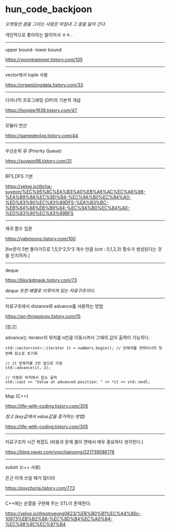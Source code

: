# hun_code_backjoon

*오랫동안 꿈을 그리는 사람은 마침내 그 꿈을 닮아 간다.*

개인적으로 좋아하는 말이어서 ㅎㅎ..

-------------------------

upper bound- lower bound

https://yoongrammer.tistory.com/105

----------------------------
vector에서 tuple 사용

https://organizingdata.tistory.com/33

-------------------------------

다이나믹 프로그래밍 (DP)의 기본적 개념

https://hongjw1938.tistory.com/47

--------------------

모듈러 연산

https://gamedevlog.tistory.com/44

-----------------------------

우선순위 큐 (Priority Queue) 

https://suyeon96.tistory.com/31

------------------------------

BFS,DFS 기본

https://velog.io/@cha-suyeon/%EC%95%8C%EA%B3%A0%EB%A6%AC%EC%A6%98-%EA%B9%8A%EC%9D%B4-%EC%9A%B0%EC%84%A0-%ED%83%90%EC%83%89DFS-%EA%B3%BC-%EB%84%88%EB%B9%84-%EC%9A%B0%EC%84%A0-%ED%83%90%EC%83%89BFS

-----------------------------

재귀 함수 입문

https://yabmoons.tistory.com/100

[for문이 5번 돌아가므로 1,5,5^2,5^3 개수 만큼 (cnt : 0,1,2,3) 함수가 생성된다는 것을 인지하자.]


-------------------------------

deque 

https://blockdmask.tistory.com/73

*deque 또한 배열로 이루어져 있는 자료구조이다.*


---------------------------------

자료구조에서 distance와 advance를 사용하는 방법

https://an-thropology.tistory.com/15



[참고]



advance는 iterator의 위치를 n만큼 이동시켜서 그때의 값이 출력이 가능하다.

    std::vector<int>::iterator it = numbers.begin(); // 반복자를 컨테이너의 첫 번째 원소로 초기화

    // it 반복자를 2번 앞으로 이동
    std::advance(it, 2);
    
    // 이동된 위치에서 원소 출력
    std::cout << "Value at advanced position: " << *it << std::endl;



---------------------------------------

Map (C++)


https://life-with-coding.tistory.com/305

*참고 (key값에서 value값을 증가하는 방법)*

https://life-with-coding.tistory.com/305





-------------------------------------------

자료구조의 시간 복잡도 (비용과 문제 풀이 면에서 매우 중요하다 생각한다.)

https://blog.naver.com/yoochansong/221739086178




-----------------------------------

substr (c++ 사용)

은근 이게 쓰일 때가 많더라

https://psychoria.tistory.com/773




---------------------------------

C++에는 순열을 구현해 주는 STL이 존재한다.

https://velog.io/@somyeong0623/%EB%B0%B1%EC%A4%80c-10973%EB%B2%88-%EC%9D%B4%EC%A0%84-%EC%88%9C%EC%97%B4
